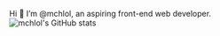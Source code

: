 Hi 👋 I’m @mchlol, an aspiring front-end web developer.
![mchlol's GitHub stats](https://github-readme-stats.vercel.app/api?username=mchlol&theme=buefy&show_icons=true)

